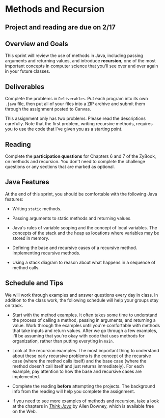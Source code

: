 # Methods and Recursion

## Project and reading are due on 2/17

## Overview and Goals
This sprint will review the use of methods in Java, including passing arguments and returning values, and introduce **recursion**, one of the most
important concepts in computer science that you'll see over and over again in your future classes.

## Deliverables

Complete the problems in `Deliverables`. Put each program into its own `.java` file, then put all of your files into a ZIP archive and submit them through the assignment posted to Canvas.

This assignment only has two problems. Please read the descriptions carefully. Note that the first problem, writing recursive methods, requires you to use the code that I've given you as a starting point.

## Reading

Complete the **participation questions** for Chapters 6 and 7 of the ZyBook, on methods and recursion. You don't need to complete the challenge questions or any sections that are marked as optional.

## Java Features

At the end of this sprint, you should be comfortable with the following Java features:

- Writing `static` methods.

- Passing arguments to static methods and returning values.

- Java's rules of variable scoping and the concept of local variables. The concepts of the stack and the heap as locations where variables may be stored in memory.

- Defining the base and recursive cases of a recursive method. Implementing recursive methods.

- Using a stack diagram to reason about what happens in a sequence of method calls.


## Schedule and Tips

We will work through examples and answer questions every day in class. In addition to the class work, the following schedule will help your groups stay on track.

- Start with the method examples. It often takes some time to understand the process of calling a method, passing in arguments, and returning a value. Work through the examples until you're comfortable with methods that take inputs and return values. After we go through a few examples, I'll be assuming that you're okay with code that uses methods for organization, rather than putting everyting in `main`.

- Look at the recursion examples. The most important thing to understand about these early recursive problems is the concept of the recursive case (where the method calls itself) and the base case (where the method doesn't call itself and just returns immediately). For each example, pay attention to how the base and recursive cases are implemented.

- Complete the reading **before** attempting the projects. The background info from the reading will help you complete the assignment.

- If you need to see more examples of methods and recursion, take a look at the chapters in [*Think Java*](https://greenteapress.com/thinkjava7/html/) by Allen Downey, which is available free on the Web.
